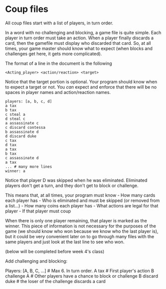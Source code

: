 # Coup files

All coup files start with a list of players, in turn order.

In a word with no challenging and blocking, a game file is quite simple.
Each player in turn order must take an action. When a player finally
discards a card, then the gamefile must display who discarded that card.
So, at all times, your game master should know what to expect (when blocks
and challenges get here, it gets more complicated).

The format of a line in the document is the following
```
<Acting_player> <action/reaction> <target>
```
Notice that the target portion is optional. Your program should know
when to expect a target or not. You *can* expect and enforce that
there will be no spaces in player names and action/reaction names.


```
players: [a, b, c, d]
a tax
b tax
c steal a
d steal c
a assassinate c
c discard contessa
b assassinate d
d discard duke
c tax
d tax
a tax
b tax
c assassinate d
a tax
... # many more lines
winner: a
```

Notice that player D was skipped when he was eliminated. Eliminated players
don't get a turn, and they don't get to block or challenge.

This means that, at all times, your program must know
    - How many cards each player has
        - Who is eliminated and must be skipped (or removed from a list...)
    - How many coins each player has
        - What actions are legal for that player
        - If that player must coup


When there is only one player remaining, that player is marked as the winner.
This piece of information is not necessary for the purposes of the game (we
should know who won because we know who the last player is), but it could be
very convenient later on to go through many files with the same players and
just look at the last line to see who won.




(below will be completed before week 4's class)

Add challenging and blocking:

Players: [A, B, C, ...] # Max 6. In turn order.
A tax # First player's action
B challenge A # Other players have a chance to block or challenge
B discard duke # the loser of the challenge discards a card
